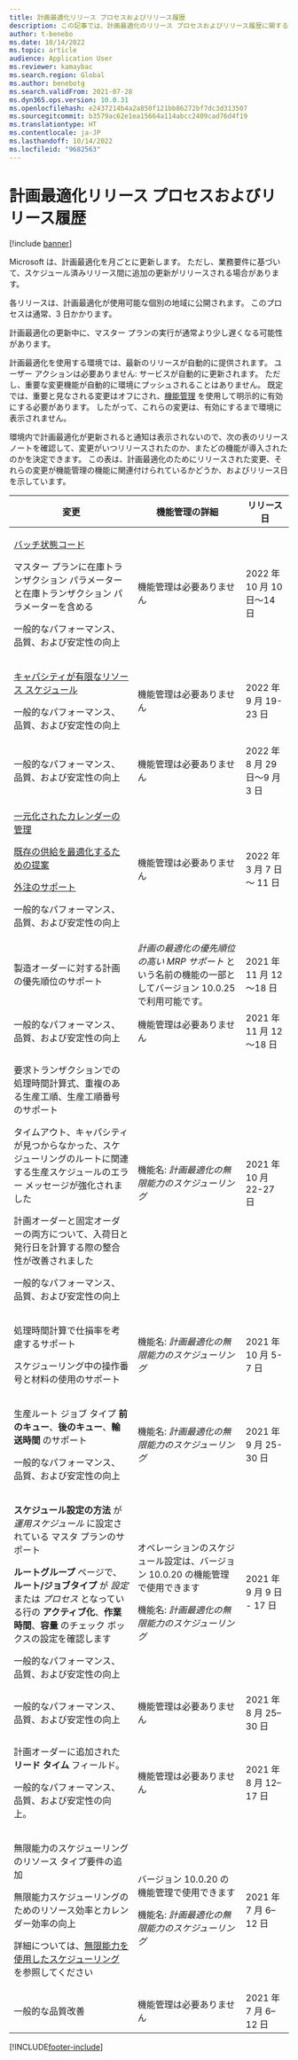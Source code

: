 ```yaml
---
title: 計画最適化リリース プロセスおよびリリース履歴
description: この記事では、計画最適化のリリース プロセスおよびリリース履歴に関する情報について説明します。
author: t-benebo
ms.date: 10/14/2022
ms.topic: article
audience: Application User
ms.reviewer: kamaybac
ms.search.region: Global
ms.author: benebotg
ms.search.validFrom: 2021-07-28
ms.dyn365.ops.version: 10.0.31
ms.openlocfilehash: e2437214b4a2a850f121bb86272bf7dc3d313507
ms.sourcegitcommit: b3579ac62e1ea15664a114abcc2409cad76d4f19
ms.translationtype: HT
ms.contentlocale: ja-JP
ms.lasthandoff: 10/14/2022
ms.locfileid: "9682563"
---
```

# <a name="planning-optimization-release-process-and-release-history"></a>計画最適化リリース プロセスおよびリリース履歴

[!include [banner](../../includes/banner.md)]

Microsoft は、計画最適化を月ごとに更新します。 ただし、業務要件に基づいて、スケジュール済みリリース間に追加の更新がリリースされる場合があります。

各リリースは、計画最適化が使用可能な個別の地域に公開されます。 このプロセスは通常、3 日かかります。

計画最適化の更新中に、マスター プランの実行が通常より少し遅くなる可能性があります。

計画最適化を使用する環境では、最新のリリースが自動的に提供されます。 ユーザー アクションは必要ありません: サービスが自動的に更新されます。 ただし、重要な変更機能が自動的に環境にプッシュされることはありません。 既定では、重要と見なされる変更はオフにされ、[機能管理](../../../fin-ops-core/fin-ops/get-started/feature-management/feature-management-overview.md) を使用して明示的に有効にする必要があります。 したがって、これらの変更は、有効にするまで環境に表示されません。

環境内で計画最適化が更新されると通知は表示されないので、次の表のリリース ノートを確認して、変更がいつリリースされたのか、またどの機能が導入されたのかを決定できます。 この表は、計画最適化のためにリリースされた変更、それらの変更が機能管理の機能に関連付けられているかどうか、およびリリース日を示しています。

| 変更 | 機能管理の詳細 | リリース日 |
|---|---|---|
| <p>[バッチ状態コード](../../inventory/batch-disposition-codes.md)</p><p>マスター プランに在庫トランザクション パラメーターと在庫トランザクション パラメーターを含める</p><p>一般的なパフォーマンス、品質、および安定性の向上</p> | 機能管理は必要ありません | 2022 年 10 月 10日～14 日 |
| <p>[キャパシティが有限なリソース スケジュール](finite-capacity.md)</p><p>一般的なパフォーマンス、品質、および安定性の向上</p> | 機能管理は必要ありません | 2022 年 9 月 19-23 日 |
| 一般的なパフォーマンス、品質、および安定性の向上 | 機能管理は必要ありません | 2022 年 8 月 29 日～9 月 3 日 |
| <p>[一元化されたカレンダーの管理](../supply-chain-calendars-master-planning.md)</p><p>[既存の供給を最適化するための提案](../action-messages.md)</p><p>[外注のサポート](../../production-control/manage-subcontract-work-production.md)</p><p>一般的なパフォーマンス、品質、および安定性の向上</p> | 機能管理は必要ありません | 2022 年 3 月 7 日～ 11 日 |
| 製造オーダーに対する計画の優先順位のサポート | *計画の最適化の優先順位の高い MRP サポート* という名前の機能の一部としてバージョン 10.0.25 で利用可能です。 | 2021 年 11 月 12～18 日 |
| 一般的なパフォーマンス、品質、および安定性の向上 | 機能管理は必要ありません | 2021 年 11 月 12～18 日 |
| <p>要求トランザクションでの処理時間計算式、重複のある生産工順、生産工順番号のサポート</p><p>タイムアウト、キャパシティが見つからなかった、スケジューリングのルートに関連する生産スケジュールのエラー メッセージが強化されました</p><p>計画オーダーと固定オーダーの両方について、入荷日と発行日を計算する際の整合性が改善されました</p><p>一般的なパフォーマンス、品質、および安定性の向上</p> | 機能名: *計画最適化の無限能力のスケジューリング* | 2021 年 10 月 22-27 日 |
| <p>処理時間計算で仕損率を考慮するサポート</p><p>スケジューリング中の操作番号と材料の使用のサポート</p> | 機能名: *計画最適化の無限能力のスケジューリング* | 2021 年 10 月 5-7 日 |
| <p>生産ルート ジョブ タイプ **前のキュー**、**後のキュー**、**輸送時間** のサポート</p><p>一般的なパフォーマンス、品質、および安定性の向上</p> | 機能名: *計画最適化の無限能力のスケジューリング* | 2021 年 9 月 25-30 日 |
| <p>**スケジュール設定の方法** が *運用スケジュール* に設定されている マスタ プランのサポート</p><p>**ルートグループ** ページで、**ルート/ジョブタイプ** が *設定* または *プロセス* となっている行の **アクティブ化**、**作業時間**、**容量** のチェック ボックスの設定を確認します </p><p>一般的なパフォーマンス、品質、および安定性の向上</p> | <p>オペレーションのスケジュール設定は、バージョン 10.0.20 の機能管理で使用できます</p><p>機能名: *計画最適化の無限能力のスケジューリング*</p> | 2021 年 9 月 9 日 - 17 日 |
| 一般的なパフォーマンス、品質、および安定性の向上 | 機能管理は必要ありません | 2021 年 8 月 25–30 日 |
| <p>計画オーダーに追加された **リード タイム** フィールド。</p><p>一般的なパフォーマンス、品質、および安定性の向上。</p> | 機能管理は必要ありません | 2021 年 8 月 12–17 日 |
| <p>無限能力のスケジューリングのリソース タイプ要件の追加</p><p>無限能力スケジューリングのためのリソース効率とカレンダー効率の向上</p><p>詳細については、[無限能力を使用したスケジューリング](infinite-capacity-planning.md) を参照してください</p> | <p>バージョン 10.0.20 の機能管理で使用できます</p><p>機能名: *計画最適化の無限能力のスケジューリング*</p> | 2021 年 7 月 6–12 日 |
| 一般的な品質改善 | 機能管理は必要ありません | 2021 年 7 月 6–12 日 |

[!INCLUDE[footer-include](../../../includes/footer-banner.md)]
